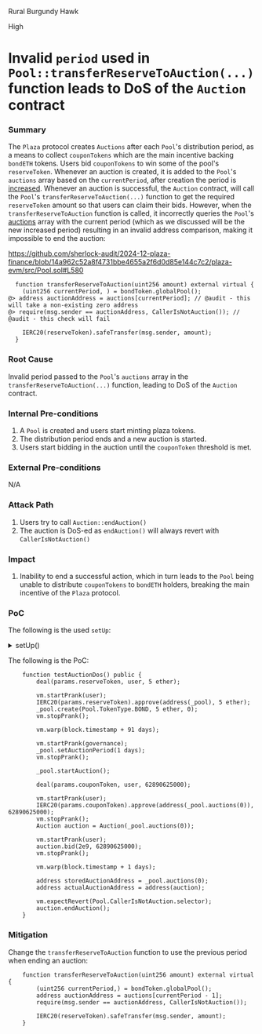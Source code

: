 Rural Burgundy Hawk

High

# Invalid `period` used in `Pool::transferReserveToAuction(...)` function leads to DoS of the `Auction` contract

### Summary

The `Plaza` protocol creates `Auctions` after each `Pool`'s distribution period, as a means to collect `couponTokens` which are the main incentive backing `bondETH` tokens. Users bid `couponTokens` to win some of the pool's `reserveToken`. Whenever an auction is created, it is added to the `Pool`'s `auctions` array based on the `currentPeriod`, after creation the period is [increased](https://github.com/sherlock-audit/2024-12-plaza-finance/blob/14a962c52a8f4731bbe4655a2f6d0d85e144c7c2/plaza-evm/src/Pool.sol#L567). Whenever an auction is successful, the `Auction` contract, will call the `Pool`'s `transferReserveToAuction(...)` function to get the required `reserveToken` amount so that users can claim their bids.  However, when the `transferReserveToAuction` function is called, it incorrectly queries the `Pool`'s [auctions]() array with the current period (which as we discussed will be the new increased period) resulting in an invalid address comparison, making it impossible to end the auction:

https://github.com/sherlock-audit/2024-12-plaza-finance/blob/14a962c52a8f4731bbe4655a2f6d0d85e144c7c2/plaza-evm/src/Pool.sol#L580
```solidity
  function transferReserveToAuction(uint256 amount) external virtual {
    (uint256 currentPeriod, ) = bondToken.globalPool();
@> address auctionAddress = auctions[currentPeriod]; // @audit - this will take a non-existing zero address
@> require(msg.sender == auctionAddress, CallerIsNotAuction()); // @audit - this check will fail
    
    IERC20(reserveToken).safeTransfer(msg.sender, amount);
  }
```

### Root Cause

Invalid period passed to the `Pool`'s `auctions` array in the `transferReserveToAuction(...)` function, leading to DoS of the `Auction` contract.

### Internal Pre-conditions

1. A `Pool` is created and users start minting plaza tokens.
2. The distribution period ends and a new auction is started.
3. Users start bidding in the auction until the `couponToken` threshold is met.

### External Pre-conditions

N/A

### Attack Path

1. Users try to call `Auction::endAuction()`
2. The auction is DoS-ed as `endAuction()` will always revert with `CallerIsNotAuction()`

### Impact

1. Inability to end a successful action, which in turn leads to the `Pool` being unable to distribute `couponTokens` to `bondETH` holders, breaking the main incentive of the `Plaza` protocol.

### PoC

The following is the used `setUp`:

<details>

<summary>setUp()</summary>

```solidity
function setUp() public {
        vm.startPrank(deployer);

        // Deploy mock tokens
        balancerPoolToken = new Token("Balancer Pool Token", "balancerPoolToken", false);
        asset1 = new Token("Test Token 1", "TT1", true);
        asset2 = new Token("Test Token 2", "TT2", true);
        address contractDeployer = address(new Deployer());
        address oracleFeeds = address(new OracleFeeds());

        address poolBeacon = address(new UpgradeableBeacon(address(new Pool()), governance));
        address bondBeacon = address(new UpgradeableBeacon(address(new BondToken()), governance));
        address levBeacon = address(new UpgradeableBeacon(address(new LeverageToken()), governance));
        address distributorBeacon = address(new UpgradeableBeacon(address(new Distributor()), governance));

        poolFactory = PoolFactory(
            Utils.deploy(
                address(new PoolFactory()),
                abi.encodeCall(
                    PoolFactory.initialize,
                    (governance, contractDeployer, oracleFeeds, poolBeacon, bondBeacon, levBeacon, distributorBeacon)
                )
            )
        );

        params.fee = 2000;
        params.reserveToken = address(balancerPoolToken);
        params.sharesPerToken = 2_500_000;
        params.distributionPeriod = 90 days;
        params.couponToken = address(new Token("USDC", "USDC", false));

        Token(params.couponToken).setDecimals(6);

        OracleFeeds(oracleFeeds).setPriceFeed(params.reserveToken, address(0), ethPriceFeed, 1000 days);

        // Deploy the mock price feed
        mockPriceFeed = new MockPriceFeed();

        // Use vm.etch to deploy the mock contract at the specific address
        bytes memory bytecode = address(mockPriceFeed).code;
        vm.etch(ethPriceFeed, bytecode);

        // Set oracle price
        mockPriceFeed = MockPriceFeed(ethPriceFeed);
        mockPriceFeed.setMockPrice(3000 * int256(CHAINLINK_DECIMAL_PRECISION), uint8(CHAINLINK_DECIMAL));

        balancerPoolToken.mint(governance, 1000000 ether);
        vm.stopPrank();

        vm.startPrank(governance);
        poolFactory.grantRole(poolFactory.POOL_ROLE(), governance);

        balancerPoolToken.approve(address(poolFactory), 1000000 ether);

        _pool = Pool(poolFactory.createPool(params, 1000 ether, 25000 ether, 1000 ether, "", "", "", "", false));
        distributor = Distributor(poolFactory.distributors(address(_pool)));
        vm.stopPrank();

        vm.startPrank(deployer);

        // Deploy mock contracts
        vault = new MockBalancerVault(balancerPoolToken);
        predeposit = PreDeposit(
            Utils.deploy(
                address(new PreDeposit()),
                abi.encodeCall(
                    PreDeposit.initialize,
                    (
                        params,
                        address(poolFactory),
                        block.timestamp,
                        block.timestamp + 1 hours,
                        1 ether,
                        "Bond ETH",
                        "bondETH",
                        "Leveraged ETH",
                        "levETH"
                    )
                )
            )
        );
        router = new BalancerRouter(address(vault), address(balancerPoolToken));

        // Setup initial token balances
        asset1.mint(user, 1000 ether);
        asset2.mint(user, 1000 ether);

        asset1.mint(user2, 1000 ether);
        asset2.mint(user2, 1000 ether);

        vm.stopPrank();
    }
```
</details>

The following is the PoC:

```solidity
    function testAuctionDos() public {
        deal(params.reserveToken, user, 5 ether);

        vm.startPrank(user);
        IERC20(params.reserveToken).approve(address(_pool), 5 ether);
        _pool.create(Pool.TokenType.BOND, 5 ether, 0);
        vm.stopPrank();

        vm.warp(block.timestamp + 91 days);

        vm.startPrank(governance);
        _pool.setAuctionPeriod(1 days);
        vm.stopPrank();

        _pool.startAuction();

        deal(params.couponToken, user, 62890625000);

        vm.startPrank(user);
        IERC20(params.couponToken).approve(address(_pool.auctions(0)), 62890625000);
        vm.stopPrank();
        Auction auction = Auction(_pool.auctions(0));

        vm.startPrank(user);
        auction.bid(2e9, 62890625000);
        vm.stopPrank();

        vm.warp(block.timestamp + 1 days);

        address storedAuctionAddress = _pool.auctions(0);
        address actualAuctionAddress = address(auction);

        vm.expectRevert(Pool.CallerIsNotAuction.selector);
        auction.endAuction();
    }
```

### Mitigation

Change the `transferReserveToAuction` function to use the previous period when ending an auction:

```solidity
    function transferReserveToAuction(uint256 amount) external virtual {
        (uint256 currentPeriod,) = bondToken.globalPool();
        address auctionAddress = auctions[currentPeriod - 1];
        require(msg.sender == auctionAddress, CallerIsNotAuction());

        IERC20(reserveToken).safeTransfer(msg.sender, amount);
    }
```